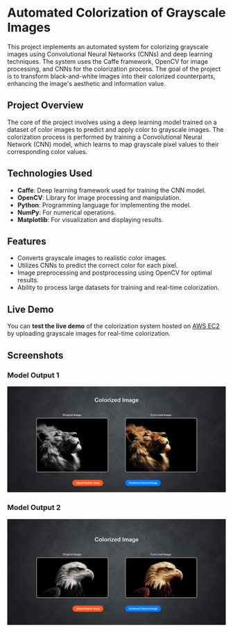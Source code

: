 # Automated Colorization of Grayscale Images

This project implements an automated system for colorizing grayscale images using Convolutional Neural Networks (CNNs) and deep learning techniques. The system uses the Caffe framework, OpenCV for image processing, and CNNs for the colorization process. The goal of the project is to transform black-and-white images into their colorized counterparts, enhancing the image's aesthetic and information value.

## Project Overview

The core of the project involves using a deep learning model trained on a dataset of color images to predict and apply color to grayscale images. The colorization process is performed by training a Convolutional Neural Network (CNN) model, which learns to map grayscale pixel values to their corresponding color values.

## Technologies Used
- **Caffe**: Deep learning framework used for training the CNN model.
- **OpenCV**: Library for image processing and manipulation.
- **Python**: Programming language for implementing the model.
- **NumPy**: For numerical operations.
- **Matplotlib**: For visualization and displaying results.

## Features
- Converts grayscale images to realistic color images.
- Utilizes CNNs to predict the correct color for each pixel.
- Image preprocessing and postprocessing using OpenCV for optimal results.
- Ability to process large datasets for training and real-time colorization.

## Live Demo

You can **test the live demo** of the colorization system hosted on [AWS EC2](http://51.20.253.214:5000/) by uploading grayscale images for real-time colorization.

## Screenshots

### **Model Output 1**  
![Colorization Enabled](https://github.com/dspshiva/Automated-Colorization-of-Grayscale-Image/blob/main/static/Screenshot%202025-04-21%20202241.png)

### **Model Output 2**  
![Colorization Removed](https://github.com/dspshiva/Automated-Colorization-of-Grayscale-Image/blob/main/static/Screenshot%202025-04-21%20203618.png)


